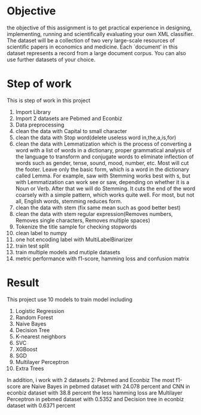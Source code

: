 # Objective
the objective of this assignment is to get practical experience in designing, implementing, running and scientifically evaluating your own XML classifier. The dataset will be a collection of two very large-scale resources of scientific papers in economics and medicine. Each `document’ in this dataset represents a record from a large document corpus. You can also use further datasets of your choice.


# Step of work
This is step of work in this project
1. Import Library
2. Import 2 datasets are Pebmed and Econbiz
3. Data preprocessing
4. clean the data with Capital to small character
5. clean the data with Stop word(delete useless word in,the,a,is,for)
6. clean the data with Lemmatization which is the process of converting a word with a list of words in a dictionary, proper grammatical analysis of the language to transform and conjugate words to eliminate inflection of words such as gender, tense, sound, mood, number, etc. Most will cut the footer. Leave only the basic form, which is a word in the dictionary called Lemma. For example, saw with Stemming works best with s, but with Lemmatization can work see or saw, depending on whether it is a Noun or Verb. After that we will do Stemming. It cuts the end of the word coarsely with a simple pattern, which works quite well. For most, but not all, English words, stemming reduces form.
7. clean the data with stem (fix same mean such as good better best)
8. clean the data with stem regular expression(Removes numbers, Removes single characters, Removes multiple spaces)
9. Tokenize the title sample for checking stopwords
10. clean label to numpy
11. one hot encoding label with MultiLabelBinarizer
12. train test split
13. train multiple models and mutiple datasets
14. metric performance with f1-score, hamming loss and confusion matrix 


# Result
This project use 10 models to train model including

1. Logistic Regression
2. Random Forest
3. Naive Bayes
4. Decision Tree
5. K-nearest neighbors
6. SVC
7. XGBoost
8. SGD
9. Multilayer Perceptron
10. Extra Trees

In addition, i work with 2 datasets 2: Pebmed and Econbiz
The most f1-score are Naive Bayes in pebmed dataset with 24.078 percent and CNN in econbiz dataset with 38.8 percent
the less hamming loss are Multilayer Perceptron in pebmed dataset with 0.5352 and Decision tree in econbiz dataset with 0.6371 percent